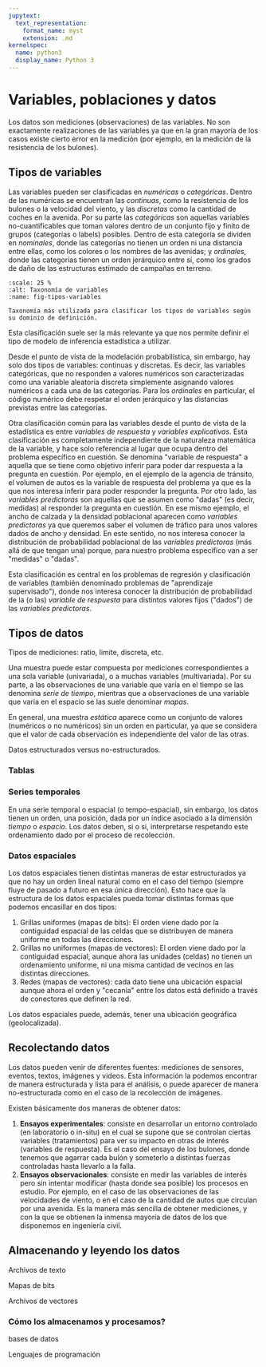 ```yaml
---
jupytext:
  text_representation:
    format_name: myst
    extension: .md
kernelspec:
  name: python3
  display_name: Python 3
---
```


# Variables, poblaciones y datos

Los datos son mediciones (observaciones) de las variables. No son exactamente realizaciones de las variables ya que en la gran mayoría de los casos existe cierto error en la medición (por ejemplo, en la medición de la resistencia de los bulones).

## Tipos de variables

Las variables pueden ser clasificadas en _numéricas_ o _categóricas_. Dentro de las numéricas se encuentran las _continuas_, como la resistencia de los bulones o la velocidad del viento, y las _discretas_ como la cantidad de coches en la avenida. Por su parte las _categóricas_ son aquellas variables no-cuantificables que toman valores dentro de un conjunto fijo y finito de grupos (categorías o labels) posibles. Dentro de esta categoría se dividen en _nominales_, donde las categorías no tienen un orden ni una distancia entre ellas, como los colores o los nombres de las avenidas; y _ordinales_, donde las categorías tienen un orden jerárquico entre sí, como los grados de daño de las estructuras estimado de campañas en terreno.

```{figure} figuras/tipos_de_variables_tree.png
:scale: 25 %
:alt: Taxonomía de variables
:name: fig-tipos-variables

Taxonomía más utilizada para clasificar los tipos de variables según su dominio de definición.

```

Esta clasificación suele ser la más relevante ya que nos permite definir el tipo de modelo de inferencia estadística a utilizar.

Desde el punto de vista de la modelación probabilística, sin embargo, hay solo dos tipos de variables: continuas y discretas. Es decir, las variables categóricas, que no responden a valores numéricos son caracterizadas como una variable aleatoria discreta simplemente asignando valores numéricos a cada una de las categorías. Para los _ordinales_ en particular, el código numérico debe respetar el orden jerárquico y las distancias previstas entre las categorías.

Otra clasificación común para las variables desde el punto de vista de la estadística es entre _variables de respuesta_ y _variables explicativas_. Esta clasificación es completamente independiente de la naturaleza matemática de la variable, y hace solo referencia al lugar que ocupa dentro del problema específico en cuestión. Se denomina "variable de respuesta" a aquella que se tiene como objetivo inferir para poder dar respuesta a la pregunta en cuestión. Por ejemplo, en el ejemplo de la agencia de tránsito, el volumen de autos es la variable de respuesta del problema ya que es la que nos interesa inferir para poder responder la pregunta. Por otro lado, las _variables predictoras_ son aquellas que se asumen como "dadas" (es decir, medidas) al responder la pregunta en cuestión. En ese mismo ejemplo, el ancho de calzada y la densidad poblacional aparecen como _variables predictoras_ ya que queremos saber el volumen de tráfico para unos valores dados de ancho y densidad. En este sentido, no nos interesa conocer la distribución de probabilidad poblacional de las _variables predictoras_ (más allá de que tengan una) porque, para nuestro problema específico van a ser "medidas" o "dadas".

Esta clasificación es central en los problemas de regresión y clasificación de variables (también denominado problemas de "aprendizaje supervisado"), donde nos interesa conocer la distribución de probabilidad de la (o las) _variable de respuesta_ para distintos valores fijos ("dados") de las _variables predictoras_.


## Tipos de datos

Tipos de mediciones: ratio, limite, discreta, etc.

Una muestra puede estar compuesta por mediciones correspondientes a una sola variable (univariada), o a muchas variables (multivariada). Por su parte, a las observaciones de una variable que varía en el tiempo se las denomina _serie de tiempo_, mientras que a observaciones de una variable que varía en el espacio se las suele denominar _mapas_.

En general, una muestra _estática_ aparece como un conjunto de valores (numéricos o no numéricos) sin un orden en particular, ya que se considera que el valor de cada observación es independiente del valor de las otras.

Datos estructurados versus no-estructurados.

### Tablas



### Series temporales

En una serie temporal o espacial (o tempo-espacial), sin embargo, los datos tienen un orden, una posición, dada por un índice asociado a la dimensión _tiempo_ o _espacio_. Los datos deben, si o si, interpretarse respetando este ordenamiento dado por el proceso de recolección.

### Datos espaciales

Los datos espaciales tienen distintas maneras de estar estructurados ya que no hay un orden lineal natural como en el caso del tiempo (siempre fluye de pasado a futuro en esa única dirección). Esto hace que la estructura de los datos espaciales pueda tomar distintas formas que podemos encasillar en dos tipos:

1. Grillas uniformes (mapas de bits): El orden viene dado por la contiguidad espacial de las celdas que se distribuyen de manera uniforme en todas las direcciones.
2. Grillas no uniformes (mapas de vectores): El orden viene dado por la contiguidad espacial, aunque ahora las unidades (celdas) no tienen un ordenamiento uniforme, ni una misma cantidad de vecinos en las distintas direcciones.
3. Redes (mapas de vectores): cada dato tiene una ubicación espacial aunque ahora el orden y "cecanía" entre los datos está definido a través de conectores que definen la red.

Los datos espaciales puede, además, tener una ubicación geográfica (geolocalizada).

## Recolectando datos

Los datos pueden venir de diferentes fuentes: mediciones de sensores, eventos, textos, imágenes y videos. Esta información la podemos encontrar de manera estructurada y lista para el análisis, o puede aparecer de manera no-estructurada como en el caso de la recolección de imágenes.

Existen básicamente dos maneras de obtener datos:

1. **Ensayos experimentales**: consiste en desarrollar un entorno controlado (en laboratorio o in-situ) en el cual se supone que se controlan ciertas variables (tratamientos) para ver su impacto en otras de interés (variables de respuesta). Es el caso del ensayo de los bulones, donde tenemos que agarrar cada bulón y someterlo a distintas fuerzas controladas hasta llevarlo a la falla.
2. **Ensayos observacionales**: consiste en medir las variables de interés pero sin intentar modificar (hasta donde sea posible) los procesos en estudio. Por ejemplo, en el caso de las observaciones de las velocidades de viento, o en el caso de la cantidad de autos que circulan por una avenida. Es la manera más sencilla de obtener mediciones, y con la que se obtienen la inmensa mayoría de datos de los que disponemos en ingeniería civil.


## Almacenando y leyendo los datos

Archivos de texto

Mapas de bits

Archivos de vectores


### Cómo los almacenamos y procesamos? 

bases de datos

Lenguajes de programación


